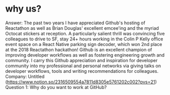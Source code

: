 # why us?

Answer: The past two years I have appreciated Github's hosting of Reactathon as well as Brian Douglas' excellent emcee'ing and the myriad Octocat stickers at reception. A particularly salient thrill was convincing five colleagues to drive to SF, stay 24+ hours working in the Colin P Kelly office event space on a React Native parking sign decoder, which won 2nd place at the 2018 Reactathon hackathon! Github is an excellent champion of improving developer workflows as well as fostering engineering growth and community. I carry this Github appreciation and inspiration for developer community into my professional and personal networks via giving talks on developer workflows, tools and writing recommendations for colleagues.
Company: Untitled (https://www.notion.so/2316509554a7811d8305e5761202c002?pvs=21)
Question 1: Why do you want to work at GitHub?